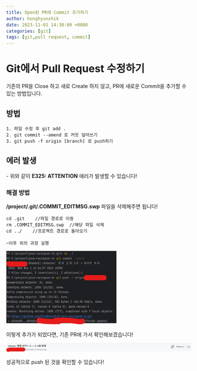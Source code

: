 ```yaml
---
title: Open된 PR에 Commit 추가하기
author: honghyunshik
date: 2023-11-01 14:30:00 +0800
categories: [git]
tags: [git,pull request, commit]
---
```

# Git에서 Pull Request 수정하기

기존의 PR을 Close 하고 새로 Create 하지 않고, PR에 새로운 Commit을
추가할 수 있는 방법입니다.

## 방법

    1. 파일 수정 후 git add .
    2. git commit --amend 로 커밋 덮어쓰기
    3. git push -f origin [branch] 로 push하기

## 에러 발생

-[](/assets/img/2023-11-01-commit-to-pr/Error-Message.png)
위와 같이 **E325: ATTENTION** 에러가 발생할 수 있습니다!

### 해결 방법

**/project/.git/.COMMIT_EDITMSG.swp** 파일을 삭제해주면 됩니다!

```dos
cd .git    //파일 경로로 이동
rm .COMMIT_EDITMSG.swp  //해당 파일 삭제
cd ../    //프로젝트 경로로 돌아오기

~이후 위의 과정 실행
```

<img src="/assets/img/2023-11-01-commit-to-pr/success.png" width="300" height="200" alt="push 완료 cmd창">

이렇게 추가가 되었다면, 기존 PR에 가서 확인해보겠습니다!

![Github](/assets/img/2023-11-01-commit-to-pr/github-commit-message.png)

성공적으로 push 된 것을 확인할 수 있습니다!

